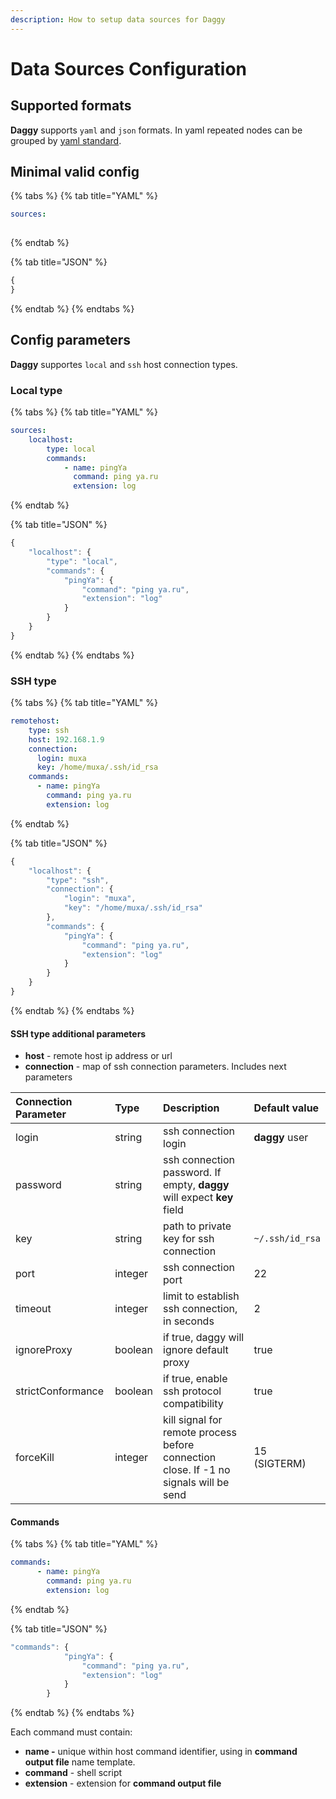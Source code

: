 ```yaml
---
description: How to setup data sources for Daggy
---
```


# Data Sources Configuration

## Supported formats

**Daggy** supports `yaml` and `json` formats. In yaml repeated nodes can be grouped by [yaml standard](https://yaml.org/spec/1.2/spec.html#id2785586).

## Minimal valid config

{% tabs %}
{% tab title="YAML" %}
```yaml
sources:
    
```
{% endtab %}

{% tab title="JSON" %}
```javascript
{
}
```
{% endtab %}
{% endtabs %}

## Config parameters

**Daggy** supportes `local` and `ssh` host connection types.

### Local type

{% tabs %}
{% tab title="YAML" %}
```yaml
sources:
    localhost:
        type: local
        commands:
            - name: pingYa
              command: ping ya.ru
              extension: log
```
{% endtab %}

{% tab title="JSON" %}
```javascript
{
    "localhost": {
        "type": "local",
        "commands": {
            "pingYa": {
                "command": "ping ya.ru",
                "extension": "log"
            }
        }
    }
}
```
{% endtab %}
{% endtabs %}

### SSH type

{% tabs %}
{% tab title="YAML" %}
```yaml
remotehost:
    type: ssh
    host: 192.168.1.9
    connection:
      login: muxa
      key: /home/muxa/.ssh/id_rsa
    commands:
      - name: pingYa
        command: ping ya.ru
        extension: log
```
{% endtab %}

{% tab title="JSON" %}


```javascript
{
    "localhost": {
        "type": "ssh",
        "connection": {
            "login": "muxa",
            "key": "/home/muxa/.ssh/id_rsa"
        },
        "commands": {
            "pingYa": {
                "command": "ping ya.ru",
                "extension": "log"
            }
        }
    }
}
```
{% endtab %}
{% endtabs %}

#### SSH type additional parameters

* **host** - remote host ip address or url
* **connection** - map of ssh connection parameters. Includes next parameters

| Connection Parameter | Type | Description | Default value |
| :--- | :--- | :--- | :--- |
| login | string | ssh connection login | **daggy** user |
| password | string | ssh connection password. If empty, **daggy** will expect **key** field |  |
| key | string | path to private key for ssh connection | `~/.ssh/id_rsa` |
| port | integer | ssh connection port | 22 |
| timeout | integer |  limit to establish ssh connection, in seconds | 2 |
| ignoreProxy | boolean | if true, daggy will ignore default proxy | true |
| strictConformance | boolean | if true, enable ssh protocol compatibility | true |
| forceKill | integer | kill signal for remote process before connection close. If -1 no signals will be send  | 15 \(SIGTERM\) |

#### Commands

{% tabs %}
{% tab title="YAML" %}
```yaml
commands:
      - name: pingYa
        command: ping ya.ru
        extension: log
```
{% endtab %}

{% tab title="JSON" %}
```javascript
"commands": {
            "pingYa": {
                "command": "ping ya.ru",
                "extension": "log"
            }
        }
```
{% endtab %}
{% endtabs %}

Each command must contain:

* **name -** unique within host command identifier, using in **command output file** name template.
* **command** - shell script
* **extension** - extension for **command output file**

  

